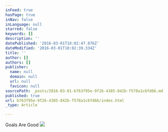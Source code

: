 ```yaml
---
inFeed: true
hasPage: true
inNav: false
inLanguage: null
starred: false
keywords: []
description: ''
datePublished: '2016-03-01T18:02:47.876Z'
dateModified: '2016-03-01T18:02:39.334Z'
title: ''
author: []
authors: []
publisher:
  name: null
  domain: null
  url: null
  favicon: null
sourcePath: _posts/2016-03-01-b763f95e-9f26-4385-842b-f578a1c6fd66.md
published: true
url: b763f95e-9f26-4385-842b-f578a1c6fd66/index.html
_type: Article

---
```

Goals Are Good
![](https://the-grid-user-content.s3-us-west-2.amazonaws.com/f46980fe-2598-47b5-ba26-7063083c5006.jpg)